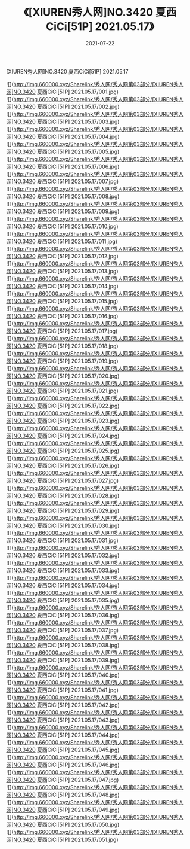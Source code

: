 ﻿---
layout: post
title:  《[XIUREN秀人网]NO.3420 夏西CiCi[51P] 2021.05.17》
date:   2021-07-22
img: http://img.660000.xyz/Sharelink/秀人网/秀人网第03部分/[XIUREN秀人网]NO.3420 夏西CiCi[51P] 2021.05.17/000.jpg
categories: [美女, 清纯, 唯美]
---

[XIUREN秀人网]NO.3420 夏西CiCi[51P] 2021.05.17

  ![](http://img.660000.xyz/Sharelink/秀人网/秀人网第03部分/[XIUREN秀人网]NO.3420 夏西CiCi[51P] 2021.05.17/001.jpg) <br> ![](http://img.660000.xyz/Sharelink/秀人网/秀人网第03部分/[XIUREN秀人网]NO.3420 夏西CiCi[51P] 2021.05.17/002.jpg) <br> ![](http://img.660000.xyz/Sharelink/秀人网/秀人网第03部分/[XIUREN秀人网]NO.3420 夏西CiCi[51P] 2021.05.17/003.jpg) <br> ![](http://img.660000.xyz/Sharelink/秀人网/秀人网第03部分/[XIUREN秀人网]NO.3420 夏西CiCi[51P] 2021.05.17/004.jpg) <br> ![](http://img.660000.xyz/Sharelink/秀人网/秀人网第03部分/[XIUREN秀人网]NO.3420 夏西CiCi[51P] 2021.05.17/005.jpg) <br> ![](http://img.660000.xyz/Sharelink/秀人网/秀人网第03部分/[XIUREN秀人网]NO.3420 夏西CiCi[51P] 2021.05.17/006.jpg) <br> ![](http://img.660000.xyz/Sharelink/秀人网/秀人网第03部分/[XIUREN秀人网]NO.3420 夏西CiCi[51P] 2021.05.17/007.jpg) <br> ![](http://img.660000.xyz/Sharelink/秀人网/秀人网第03部分/[XIUREN秀人网]NO.3420 夏西CiCi[51P] 2021.05.17/008.jpg) <br> ![](http://img.660000.xyz/Sharelink/秀人网/秀人网第03部分/[XIUREN秀人网]NO.3420 夏西CiCi[51P] 2021.05.17/009.jpg) <br> ![](http://img.660000.xyz/Sharelink/秀人网/秀人网第03部分/[XIUREN秀人网]NO.3420 夏西CiCi[51P] 2021.05.17/010.jpg) <br> ![](http://img.660000.xyz/Sharelink/秀人网/秀人网第03部分/[XIUREN秀人网]NO.3420 夏西CiCi[51P] 2021.05.17/011.jpg) <br> ![](http://img.660000.xyz/Sharelink/秀人网/秀人网第03部分/[XIUREN秀人网]NO.3420 夏西CiCi[51P] 2021.05.17/012.jpg) <br> ![](http://img.660000.xyz/Sharelink/秀人网/秀人网第03部分/[XIUREN秀人网]NO.3420 夏西CiCi[51P] 2021.05.17/013.jpg) <br> ![](http://img.660000.xyz/Sharelink/秀人网/秀人网第03部分/[XIUREN秀人网]NO.3420 夏西CiCi[51P] 2021.05.17/014.jpg) <br> ![](http://img.660000.xyz/Sharelink/秀人网/秀人网第03部分/[XIUREN秀人网]NO.3420 夏西CiCi[51P] 2021.05.17/015.jpg) <br> ![](http://img.660000.xyz/Sharelink/秀人网/秀人网第03部分/[XIUREN秀人网]NO.3420 夏西CiCi[51P] 2021.05.17/016.jpg) <br> ![](http://img.660000.xyz/Sharelink/秀人网/秀人网第03部分/[XIUREN秀人网]NO.3420 夏西CiCi[51P] 2021.05.17/017.jpg) <br> ![](http://img.660000.xyz/Sharelink/秀人网/秀人网第03部分/[XIUREN秀人网]NO.3420 夏西CiCi[51P] 2021.05.17/018.jpg) <br> ![](http://img.660000.xyz/Sharelink/秀人网/秀人网第03部分/[XIUREN秀人网]NO.3420 夏西CiCi[51P] 2021.05.17/019.jpg) <br> ![](http://img.660000.xyz/Sharelink/秀人网/秀人网第03部分/[XIUREN秀人网]NO.3420 夏西CiCi[51P] 2021.05.17/020.jpg) <br> ![](http://img.660000.xyz/Sharelink/秀人网/秀人网第03部分/[XIUREN秀人网]NO.3420 夏西CiCi[51P] 2021.05.17/021.jpg) <br> ![](http://img.660000.xyz/Sharelink/秀人网/秀人网第03部分/[XIUREN秀人网]NO.3420 夏西CiCi[51P] 2021.05.17/022.jpg) <br> ![](http://img.660000.xyz/Sharelink/秀人网/秀人网第03部分/[XIUREN秀人网]NO.3420 夏西CiCi[51P] 2021.05.17/023.jpg) <br> ![](http://img.660000.xyz/Sharelink/秀人网/秀人网第03部分/[XIUREN秀人网]NO.3420 夏西CiCi[51P] 2021.05.17/024.jpg) <br> ![](http://img.660000.xyz/Sharelink/秀人网/秀人网第03部分/[XIUREN秀人网]NO.3420 夏西CiCi[51P] 2021.05.17/025.jpg) <br> ![](http://img.660000.xyz/Sharelink/秀人网/秀人网第03部分/[XIUREN秀人网]NO.3420 夏西CiCi[51P] 2021.05.17/026.jpg) <br> ![](http://img.660000.xyz/Sharelink/秀人网/秀人网第03部分/[XIUREN秀人网]NO.3420 夏西CiCi[51P] 2021.05.17/027.jpg) <br> ![](http://img.660000.xyz/Sharelink/秀人网/秀人网第03部分/[XIUREN秀人网]NO.3420 夏西CiCi[51P] 2021.05.17/028.jpg) <br> ![](http://img.660000.xyz/Sharelink/秀人网/秀人网第03部分/[XIUREN秀人网]NO.3420 夏西CiCi[51P] 2021.05.17/029.jpg) <br> ![](http://img.660000.xyz/Sharelink/秀人网/秀人网第03部分/[XIUREN秀人网]NO.3420 夏西CiCi[51P] 2021.05.17/030.jpg) <br> ![](http://img.660000.xyz/Sharelink/秀人网/秀人网第03部分/[XIUREN秀人网]NO.3420 夏西CiCi[51P] 2021.05.17/031.jpg) <br> ![](http://img.660000.xyz/Sharelink/秀人网/秀人网第03部分/[XIUREN秀人网]NO.3420 夏西CiCi[51P] 2021.05.17/032.jpg) <br> ![](http://img.660000.xyz/Sharelink/秀人网/秀人网第03部分/[XIUREN秀人网]NO.3420 夏西CiCi[51P] 2021.05.17/033.jpg) <br> ![](http://img.660000.xyz/Sharelink/秀人网/秀人网第03部分/[XIUREN秀人网]NO.3420 夏西CiCi[51P] 2021.05.17/034.jpg) <br> ![](http://img.660000.xyz/Sharelink/秀人网/秀人网第03部分/[XIUREN秀人网]NO.3420 夏西CiCi[51P] 2021.05.17/035.jpg) <br> ![](http://img.660000.xyz/Sharelink/秀人网/秀人网第03部分/[XIUREN秀人网]NO.3420 夏西CiCi[51P] 2021.05.17/036.jpg) <br> ![](http://img.660000.xyz/Sharelink/秀人网/秀人网第03部分/[XIUREN秀人网]NO.3420 夏西CiCi[51P] 2021.05.17/037.jpg) <br> ![](http://img.660000.xyz/Sharelink/秀人网/秀人网第03部分/[XIUREN秀人网]NO.3420 夏西CiCi[51P] 2021.05.17/038.jpg) <br> ![](http://img.660000.xyz/Sharelink/秀人网/秀人网第03部分/[XIUREN秀人网]NO.3420 夏西CiCi[51P] 2021.05.17/039.jpg) <br> ![](http://img.660000.xyz/Sharelink/秀人网/秀人网第03部分/[XIUREN秀人网]NO.3420 夏西CiCi[51P] 2021.05.17/040.jpg) <br> ![](http://img.660000.xyz/Sharelink/秀人网/秀人网第03部分/[XIUREN秀人网]NO.3420 夏西CiCi[51P] 2021.05.17/041.jpg) <br> ![](http://img.660000.xyz/Sharelink/秀人网/秀人网第03部分/[XIUREN秀人网]NO.3420 夏西CiCi[51P] 2021.05.17/042.jpg) <br> ![](http://img.660000.xyz/Sharelink/秀人网/秀人网第03部分/[XIUREN秀人网]NO.3420 夏西CiCi[51P] 2021.05.17/043.jpg) <br> ![](http://img.660000.xyz/Sharelink/秀人网/秀人网第03部分/[XIUREN秀人网]NO.3420 夏西CiCi[51P] 2021.05.17/044.jpg) <br> ![](http://img.660000.xyz/Sharelink/秀人网/秀人网第03部分/[XIUREN秀人网]NO.3420 夏西CiCi[51P] 2021.05.17/045.jpg) <br> ![](http://img.660000.xyz/Sharelink/秀人网/秀人网第03部分/[XIUREN秀人网]NO.3420 夏西CiCi[51P] 2021.05.17/046.jpg) <br> ![](http://img.660000.xyz/Sharelink/秀人网/秀人网第03部分/[XIUREN秀人网]NO.3420 夏西CiCi[51P] 2021.05.17/047.jpg) <br> ![](http://img.660000.xyz/Sharelink/秀人网/秀人网第03部分/[XIUREN秀人网]NO.3420 夏西CiCi[51P] 2021.05.17/048.jpg) <br> ![](http://img.660000.xyz/Sharelink/秀人网/秀人网第03部分/[XIUREN秀人网]NO.3420 夏西CiCi[51P] 2021.05.17/049.jpg) <br> ![](http://img.660000.xyz/Sharelink/秀人网/秀人网第03部分/[XIUREN秀人网]NO.3420 夏西CiCi[51P] 2021.05.17/050.jpg) <br> ![](http://img.660000.xyz/Sharelink/秀人网/秀人网第03部分/[XIUREN秀人网]NO.3420 夏西CiCi[51P] 2021.05.17/051.jpg) <br>